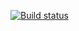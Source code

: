 [![Build status](https://ci.appveyor.com/api/projects/status/gxftwnbx5ast8aky?svg=true)](https://ci.appveyor.com/project/MariaSoboleva05/aqa-hw2-3-2-f53ec)